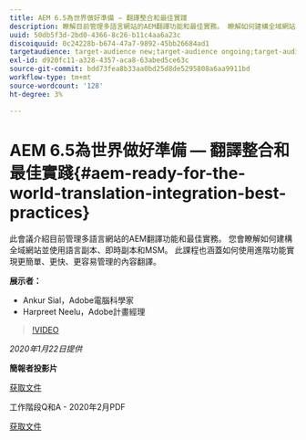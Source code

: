 ```yaml
---
title: AEM 6.5為世界做好準備 — 翻譯整合和最佳實踐
description: 瞭解目前管理多語言網站的AEM翻譯功能和最佳實務。 瞭解如何建構全域網站、使用語言副本、即時副本和MSM。 使用進階功能，實現更簡單、更快、更容易管理的內容翻譯。
uuid: 50db5f3d-2bd0-4366-8c26-b11c4aa6a23c
discoiquuid: 0c24228b-b674-47a7-9892-45bb26684ad1
targetaudience: target-audience new;target-audience ongoing;target-audience upgrader
exl-id: d920fc11-a328-4357-aca8-63abed5ce63c
source-git-commit: bdd73fea8b33aa0bd25d8de5295808a6aa9911bd
workflow-type: tm+mt
source-wordcount: '128'
ht-degree: 3%

---
```


# AEM 6.5為世界做好準備 — 翻譯整合和最佳實踐{#aem-ready-for-the-world-translation-integration-best-practices}

此會議介紹目前管理多語言網站的AEM翻譯功能和最佳實務。 您會瞭解如何建構全域網站並使用語言副本、即時副本和MSM。 此課程也涵蓋如何使用進階功能實現更簡單、更快、更容易管理的內容翻譯。

**展示者：**

* Ankur Sial，Adobe電腦科學家
* Harpreet Neelu，Adobe計畫經理

>[!VIDEO](https://video.tv.adobe.com/v/31153?quality=9)

*2020年1月22日提供*

**簡報者投影片**

[获取文件](assets/gems-2020-translations.pdf)

工作階段Q和A - 2020年2月PDF

[获取文件](assets/aem-gems-translationqnafeb2020.pdf)
